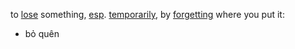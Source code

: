 
to [lose](https://dictionary.cambridge.org/dictionary/english/lose "lose") something, [esp](https://dictionary.cambridge.org/dictionary/english/esp "esp"). [temporarily](https://dictionary.cambridge.org/dictionary/english/temporarily "temporarily"), by [forgetting](https://dictionary.cambridge.org/dictionary/english/forget "forgetting") where you put it:

- bỏ quên